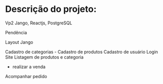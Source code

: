 # Descrição do projeto:
Vp2
Jango, Reactjs, PostgreSQL

Pendência

Layout Jango


Cadastro de categorias -
Cadastro de produtos
Cadastro de usuário
Login
Site
Listagem de produtos e categoria
- realizar a venda

Acompanhar pedido
